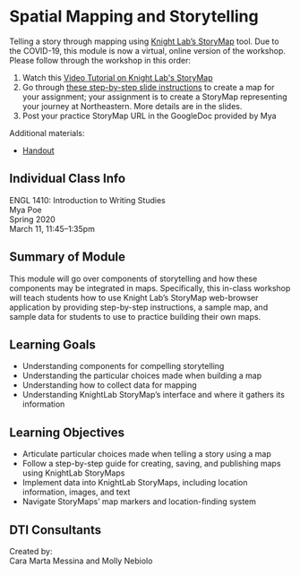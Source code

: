 # Spatial Mapping and Storytelling 
Telling a story through mapping using [Knight Lab’s StoryMap](https://storymap.knightlab.com/) tool. Due to the COVID-19, this module is now a virtual, online version of the workshop. Please follow through the workshop in this order:
1. Watch this [Video Tutorial on Knight Lab's StoryMap](https://www.youtube.com/watch?v=X33ud7RYZFg&feature=youtu.be)
2. Go through [these step-by-step slide instructions](https://github.com/NULabNortheastern/digitalassignmentshowcase/blob/master/mapping/sp20-poe-engl1410-storymap/slides-storymaps.pdf) to create a map for your assignment; your assignment is to create a StoryMap representing your journey at Northeastern. More details are in the slides.
3. Post your practice StoryMap URL in the GoogleDoc provided by Mya

Additional materials:
- [Handout](https://github.com/NULabNortheastern/digitalassignmentshowcase/blob/master/mapping/sp20-poe-engl1410-storymap/handout-intro_to_storymaps.pdf)


## Individual Class Info
ENGL 1410: Introduction to Writing Studies
<br>
Mya Poe
<br>
Spring 2020
<br>
March 11, 11:45–1:35pm
<br>

## Summary of Module
This module will go over components of storytelling and how these components may be integrated in maps. Specifically, this in-class workshop will teach students how to use Knight Lab’s StoryMap web-browser application by providing step-by-step instructions, a sample map, and sample data for students to use to practice building their own maps. 

## Learning Goals
- Understanding components for compelling storytelling
- Understanding the particular choices made when building a map
- Understanding how to collect data for mapping
- Understanding KnightLab StoryMap’s interface and where it gathers its information

## Learning Objectives
- Articulate particular choices made when telling a story using a map
- Follow a step-by-step guide for creating, saving, and publishing maps using KnightLab StoryMaps
- Implement data into KnightLab StoryMaps, including location information, images, and text
- Navigate StoryMaps’ map markers and location-finding system

## DTI Consultants
Created by:<br>
Cara Marta Messina and Molly Nebiolo
